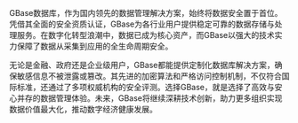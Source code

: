 GBase数据库，作为国内领先的数据管理解决方案，始终将数据安全置于首位。凭借其全面的安全资质认证，GBase为各行业用户提供稳定可靠的数据存储与处理服务。在数字化转型浪潮中，数据已成为核心资产，而GBase以强大的技术实力保障了数据从采集到应用的全生命周期安全。

无论是金融、政府还是企业级用户，GBase都能提供定制化数据库解决方案，确保敏感信息不被泄露或篡改。其先进的加密算法和严格访问控制机制，不仅符合国际标准，还通过了多项权威机构的安全评测。选择GBase，就是选择了高效与安心并存的数据管理体验。未来，GBase将继续深耕技术创新，助力更多组织实现数据价值最大化，推动数字经济健康发展。